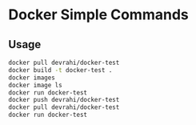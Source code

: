 # Docker Simple Commands

## Usage

```bash
docker pull devrahi/docker-test
docker build -t docker-test .
docker images
docker image ls
docker run docker-test
docker push devrahi/docker-test
docker pull devrahi/docker-test
docker run docker-test
```

